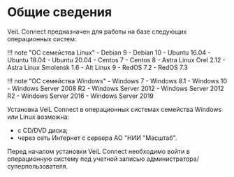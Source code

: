 # Общие сведения

VeiL Connect предназначен для работы на базе следующих операционных систем:

!!! note "ОС семейства Linux"
    - Debian 9
    - Debian 10
    - Ubuntu 16.04
    - Ubuntu 18.04
    - Ubuntu 20.04
    - Centos 7
    - Centos 8
    - Astra Linux Orel 2.12
    - Astra Linux Smolensk 1.6
    - Alt Linux 9
    - RedOS 7.2
    - RedOS 7.3

!!! note "ОС семейства Windows"
    - Windows 7
    - Windows 8.1
    - Windows 10
    - Windows Server 2008 R2
    - Windows Server 2012
    - Windows Server 2012 R2
    - Windows Server 2016
    - Windows Server 2019

Установка VeiL Connect в операционных системах семейства Windows или Linux возможна:
 
- c CD/DVD диска;
- через сеть Интернет с сервера АО "НИИ "Масштаб".

Перед началом установки  VeiL Connect необходимо войти в операционную систему под учетной записью администратора/суперпользователя.


